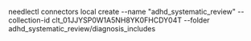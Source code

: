 needlectl connectors local create --name "adhd_systematic_review" --collection-id clt_01JJYSP0W1A5NH8YK0FHCDY04T --folder adhd_systematic_review/diagnosis_includes
